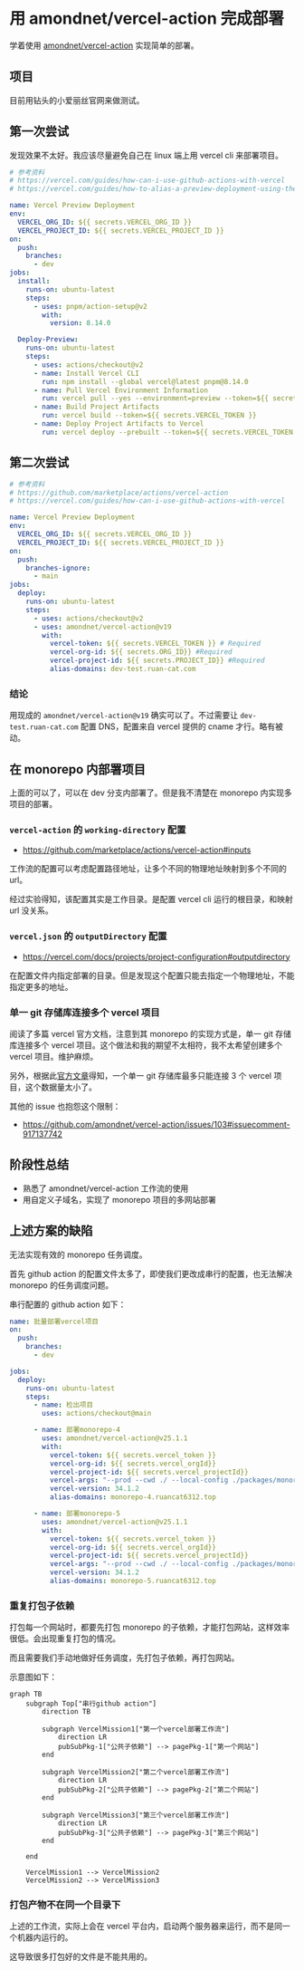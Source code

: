 # 用 amondnet/vercel-action 完成部署

学着使用 [amondnet/vercel-action](https://github.com/marketplace/actions/vercel-action) 实现简单的部署。

## 项目

目前用钻头的小爱丽丝官网来做测试。

## 第一次尝试

发现效果不太好。我应该尽量避免自己在 linux 端上用 vercel cli 来部署项目。

```yaml
# 参考资料
# https://vercel.com/guides/how-can-i-use-github-actions-with-vercel
# https://vercel.com/guides/how-to-alias-a-preview-deployment-using-the-cli

name: Vercel Preview Deployment
env:
  VERCEL_ORG_ID: ${{ secrets.VERCEL_ORG_ID }}
  VERCEL_PROJECT_ID: ${{ secrets.VERCEL_PROJECT_ID }}
on:
  push:
    branches:
      - dev
jobs:
  install:
    runs-on: ubuntu-latest
    steps:
      - uses: pnpm/action-setup@v2
        with:
          version: 8.14.0

  Deploy-Preview:
    runs-on: ubuntu-latest
    steps:
      - uses: actions/checkout@v2
      - name: Install Vercel CLI
        run: npm install --global vercel@latest pnpm@8.14.0
      - name: Pull Vercel Environment Information
        run: vercel pull --yes --environment=preview --token=${{ secrets.VERCEL_TOKEN }}
      - name: Build Project Artifacts
        run: vercel build --token=${{ secrets.VERCEL_TOKEN }}
      - name: Deploy Project Artifacts to Vercel
        run: vercel deploy --prebuilt --token=${{ secrets.VERCEL_TOKEN }} && vercel alias set dev-test ruan-cat.com
```

## 第二次尝试

```yaml
# 参考资料
# https://github.com/marketplace/actions/vercel-action
# https://vercel.com/guides/how-can-i-use-github-actions-with-vercel

name: Vercel Preview Deployment
env:
  VERCEL_ORG_ID: ${{ secrets.VERCEL_ORG_ID }}
  VERCEL_PROJECT_ID: ${{ secrets.VERCEL_PROJECT_ID }}
on:
  push:
    branches-ignore:
      - main
jobs:
  deploy:
    runs-on: ubuntu-latest
    steps:
      - uses: actions/checkout@v2
      - uses: amondnet/vercel-action@v19
        with:
          vercel-token: ${{ secrets.VERCEL_TOKEN }} # Required
          vercel-org-id: ${{ secrets.ORG_ID}} #Required
          vercel-project-id: ${{ secrets.PROJECT_ID}} #Required
          alias-domains: dev-test.ruan-cat.com
```

### 结论

用现成的 `amondnet/vercel-action@v19` 确实可以了。不过需要让 `dev-test.ruan-cat.com` 配置 DNS，配置来自 vercel 提供的 cname 才行。略有被动。

## 在 monorepo 内部署项目

上面的可以了，可以在 dev 分支内部署了。但是我不清楚在 monorepo 内实现多项目的部署。

### `vercel-action` 的 `working-directory` 配置

- https://github.com/marketplace/actions/vercel-action#inputs

工作流的配置可以考虑配置路径地址，让多个不同的物理地址映射到多个不同的 url。

经过实验得知，该配置其实是工作目录。是配置 vercel cli 运行的根目录，和映射 url 没关系。

### `vercel.json` 的 `outputDirectory` 配置

- https://vercel.com/docs/projects/project-configuration#outputdirectory

在配置文件内指定部署的目录。但是发现这个配置只能去指定一个物理地址，不能指定更多的地址。

### 单一 git 存储库连接多个 vercel 项目

阅读了多篇 vercel 官方文档，注意到其 monorepo 的实现方式是，单一 git 存储库连接多个 vercel 项目。这个做法和我的期望不太相符，我不太希望创建多个 vercel 项目。维护麻烦。

另外，根据此[官方文章](https://vercel.com/docs/limits/overview#general-limits)得知，一个单一 git 存储库最多只能连接 3 个 vercel 项目，这个数据量太小了。

其他的 issue 也抱怨这个限制：

- https://github.com/amondnet/vercel-action/issues/103#issuecomment-917137742

## 阶段性总结

- 熟悉了 amondnet/vercel-action 工作流的使用
- 用自定义子域名，实现了 monorepo 项目的多网站部署

## 上述方案的缺陷

无法实现有效的 monorepo 任务调度。

首先 github action 的配置文件太多了，即使我们更改成串行的配置，也无法解决 monorepo 的任务调度问题。

串行配置的 github action 如下：

```yaml
name: 批量部署vercel项目
on:
  push:
    branches:
      - dev

jobs:
  deploy:
    runs-on: ubuntu-latest
    steps:
      - name: 检出项目
        uses: actions/checkout@main

      - name: 部署monorepo-4
        uses: amondnet/vercel-action@v25.1.1
        with:
          vercel-token: ${{ secrets.vercel_token }}
          vercel-org-id: ${{ secrets.vercel_orgId}}
          vercel-project-id: ${{ secrets.vercel_projectId}}
          vercel-args: "--prod --cwd ./ --local-config ./packages/monorepo-4/vercel.json"
          vercel-version: 34.1.2
          alias-domains: monorepo-4.ruancat6312.top

      - name: 部署monorepo-5
        uses: amondnet/vercel-action@v25.1.1
        with:
          vercel-token: ${{ secrets.vercel_token }}
          vercel-org-id: ${{ secrets.vercel_orgId}}
          vercel-project-id: ${{ secrets.vercel_projectId}}
          vercel-args: "--prod --cwd ./ --local-config ./packages/monorepo-5/vercel.json"
          vercel-version: 34.1.2
          alias-domains: monorepo-5.ruancat6312.top
```

### 重复打包子依赖

打包每一个网站时，都要先打包 monorepo 的子依赖，才能打包网站，这样效率很低。会出现重复打包的情况。

而且需要我们手动地做好任务调度，先打包子依赖，再打包网站。

示意图如下：

```mermaid
graph TB
	subgraph Top["串行github action"]
		direction TB

		subgraph VercelMission1["第一个vercel部署工作流"]
			direction LR
			pubSubPkg-1["公共子依赖"] --> pagePkg-1["第一个网站"]
		end

		subgraph VercelMission2["第二个vercel部署工作流"]
			direction LR
			pubSubPkg-2["公共子依赖"] --> pagePkg-2["第二个网站"]
		end

		subgraph VercelMission3["第三个vercel部署工作流"]
			direction LR
			pubSubPkg-3["公共子依赖"] --> pagePkg-3["第三个网站"]
		end

	end

	VercelMission1 --> VercelMission2
	VercelMission2 --> VercelMission3
```

### 打包产物不在同一个目录下

上述的工作流，实际上会在 vercel 平台内，启动两个服务器来运行，而不是同一个机器内运行的。

这导致很多打包好的文件是不能共用的。
